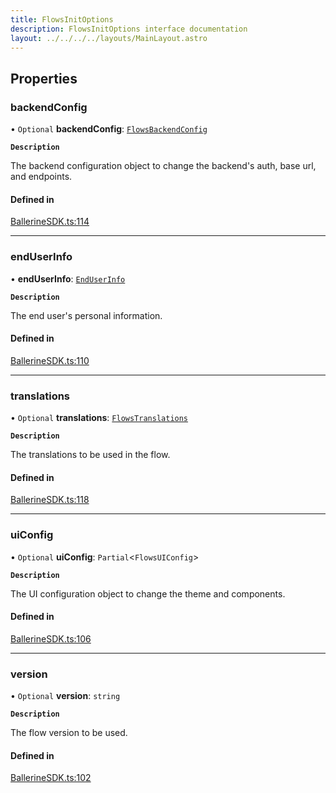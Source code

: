 ```yaml
---
title: FlowsInitOptions
description: FlowsInitOptions interface documentation
layout: ../../../../layouts/MainLayout.astro
---
```


## Properties

### backendConfig

• `Optional` **backendConfig**: [`FlowsBackendConfig`](./flows-backend-config)

**`Description`**

The backend configuration object to change the backend's auth, base url, and endpoints.

#### Defined in

[BallerineSDK.ts:114](https://github.com/ballerine-io/ballerine/blob/ec0b014/sdks/web-sdk/src/types/BallerineSDK.ts#L114)

---

### endUserInfo

• **endUserInfo**: [`EndUserInfo`](./end-user-info)

**`Description`**

The end user's personal information.

#### Defined in

[BallerineSDK.ts:110](https://github.com/ballerine-io/ballerine/blob/ec0b014/sdks/web-sdk/src/types/BallerineSDK.ts#L110)

---

### translations

• `Optional` **translations**: [`FlowsTranslations`](./flows-translations)

**`Description`**

The translations to be used in the flow.

#### Defined in

[BallerineSDK.ts:118](https://github.com/ballerine-io/ballerine/blob/ec0b014/sdks/web-sdk/src/types/BallerineSDK.ts#L118)

---

### uiConfig

• `Optional` **uiConfig**: `Partial`<`FlowsUIConfig`\>

**`Description`**

The UI configuration object to change the theme and components.

#### Defined in

[BallerineSDK.ts:106](https://github.com/ballerine-io/ballerine/blob/ec0b014/sdks/web-sdk/src/types/BallerineSDK.ts#L106)

---

### version

• `Optional` **version**: `string`

**`Description`**

The flow version to be used.

#### Defined in

[BallerineSDK.ts:102](https://github.com/ballerine-io/ballerine/blob/ec0b014/sdks/web-sdk/src/types/BallerineSDK.ts#L102)
